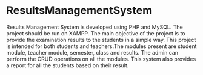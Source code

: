 # ResultsManagementSystem
Results Management System is developed using PHP and MySQL.
The project should be run on XAMPP.
The main objective of the project is to provide the examination results to the students in a simple way.
This project is intended for both students and teachers.The modules present are student module, teacher module, semester, class and results. 
The admin can perform the CRUD operations on all the modules.
This system also provides a report for all the students based on their result.
